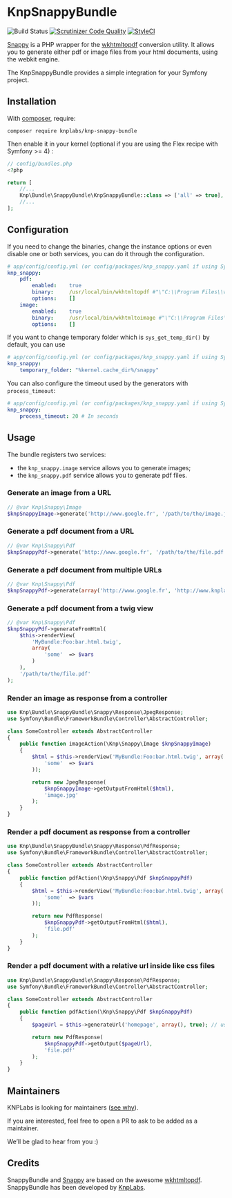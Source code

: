 KnpSnappyBundle
===============

![Build Status](https://github.com/KnpLabs/KnpSnappyBundle/actions/workflows/build.yaml/badge.svg)
[![Scrutinizer Code Quality](https://scrutinizer-ci.com/g/KnpLabs/KnpSnappyBundle/badges/quality-score.png?b=master)](https://scrutinizer-ci.com/g/KnpLabs/KnpSnappyBundle/?branch=master)
[![StyleCI](https://styleci.io/repos/743218/shield?branch=master)](https://styleci.io/repos/743218)

[Snappy][snappy] is a PHP wrapper for the [wkhtmltopdf][wkhtmltopdf] conversion utility.
It allows you to generate either pdf or image files from your html documents, using the webkit engine.

The KnpSnappyBundle provides a simple integration for your Symfony project.

Installation
------------

With [composer](https://getcomposer.org), require:

`composer require knplabs/knp-snappy-bundle`

Then enable it in your kernel (optional if you are using the Flex recipe with Symfony >= 4) :

```php
// config/bundles.php
<?php

return [
    //...
    Knp\Bundle\SnappyBundle\KnpSnappyBundle::class => ['all' => true],
    //...
];
```
Configuration
-------------

If you need to change the binaries, change the instance options or even disable one or both services, you can do it through the configuration.

```yaml
# app/config/config.yml (or config/packages/knp_snappy.yaml if using Symfony4 and the Flex recipe)
knp_snappy:
    pdf:
        enabled:    true
        binary:     /usr/local/bin/wkhtmltopdf #"\"C:\\Program Files\\wkhtmltopdf\\bin\\wkhtmltopdf.exe\"" for Windows users
        options:    []
    image:
        enabled:    true
        binary:     /usr/local/bin/wkhtmltoimage #"\"C:\\Program Files\\wkhtmltopdf\\bin\\wkhtmltoimage.exe\"" for Windows users
        options:    []
```

If you want to change temporary folder which is ```sys_get_temp_dir()``` by default, you can use

```yaml
# app/config/config.yml (or config/packages/knp_snappy.yaml if using Symfony4 and the Flex recipe)
knp_snappy:
    temporary_folder: "%kernel.cache_dir%/snappy"
```

You can also configure the timeout used by the generators with `process_timeout`:

```yaml
# app/config/config.yml (or config/packages/knp_snappy.yaml if using Symfony4 and the Flex recipe)
knp_snappy:
    process_timeout: 20 # In seconds
```

Usage
-----

The bundle registers two services:

 - the `knp_snappy.image` service allows you to generate images;
 - the `knp_snappy.pdf` service allows you to generate pdf files.

### Generate an image from a URL

```php
// @var Knp\Snappy\Image
$knpSnappyImage->generate('http://www.google.fr', '/path/to/the/image.jpg');
```

### Generate a pdf document from a URL

```php
// @var Knp\Snappy\Pdf
$knpSnappyPdf->generate('http://www.google.fr', '/path/to/the/file.pdf');
```

### Generate a pdf document from multiple URLs

```php
// @var Knp\Snappy\Pdf
$knpSnappyPdf->generate(array('http://www.google.fr', 'http://www.knplabs.com', 'http://www.google.com'), '/path/to/the/file.pdf');
```

### Generate a pdf document from a twig view

```php
// @var Knp\Snappy\Pdf
$knpSnappyPdf->generateFromHtml(
    $this->renderView(
        'MyBundle:Foo:bar.html.twig',
        array(
            'some'  => $vars
        )
    ),
    '/path/to/the/file.pdf'
);
```

### Render an image as response from a controller

```php
use Knp\Bundle\SnappyBundle\Snappy\Response\JpegResponse;
use Symfony\Bundle\FrameworkBundle\Controller\AbstractController;

class SomeController extends AbstractController
{
    public function imageAction(\Knp\Snappy\Image $knpSnappyImage)
    {
        $html = $this->renderView('MyBundle:Foo:bar.html.twig', array(
            'some'  => $vars
        ));

        return new JpegResponse(
            $knpSnappyImage->getOutputFromHtml($html),
            'image.jpg'
        );
    }
}
```

### Render a pdf document as response from a controller

```php
use Knp\Bundle\SnappyBundle\Snappy\Response\PdfResponse;
use Symfony\Bundle\FrameworkBundle\Controller\AbstractController;

class SomeController extends AbstractController
{
    public function pdfAction(\Knp\Snappy\Pdf $knpSnappyPdf)
    {
        $html = $this->renderView('MyBundle:Foo:bar.html.twig', array(
            'some'  => $vars
        ));

        return new PdfResponse(
            $knpSnappyPdf->getOutputFromHtml($html),
            'file.pdf'
        );
    }
}
```

### Render a pdf document with a relative url inside like css files

```php
use Knp\Bundle\SnappyBundle\Snappy\Response\PdfResponse;
use Symfony\Bundle\FrameworkBundle\Controller\AbstractController;

class SomeController extends AbstractController
{
    public function pdfAction(\Knp\Snappy\Pdf $knpSnappyPdf)
    {
        $pageUrl = $this->generateUrl('homepage', array(), true); // use absolute path!

        return new PdfResponse(
            $knpSnappyPdf->getOutput($pageUrl),
            'file.pdf'
        );
    }
}
```

Maintainers
-----------

KNPLabs is looking for maintainers ([see why](https://knplabs.com/en/blog/news-for-our-foss-projects-maintenance)).

If you are interested, feel free to open a PR to ask to be added as a maintainer.

We’ll be glad to hear from you :)

Credits
-------

SnappyBundle and [Snappy][snappy] are based on the awesome [wkhtmltopdf][wkhtmltopdf].
SnappyBundle has been developed by [KnpLabs][KnpLabs].

[snappy]: https://github.com/KnpLabs/snappy
[wkhtmltopdf]: http://wkhtmltopdf.org
[KnpLabs]: http://www.knplabs.com
